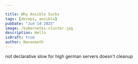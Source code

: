 ```yaml
---

title: Why Ansible Sucks
tags: [devops, ansible]
pubDate: "Jun 14 2025"
image: /kubernetes-cluster.jpg
description: Hello
isDraft: true
author: Navaneeth
---
```


not declarative
slow for high german servers
doesn't cleanup
